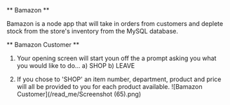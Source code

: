 
** Bamazon **

Bamazon is a node app that will take in orders from customers and deplete stock from the store's inventory from the MySQL database.





** Bamazon Customer **

1) Your opening screen will start youn off the a prompt asking you what you would like to do... 
        a) SHOP
        b) LEAVE

2) If you chose to 'SHOP' an item number, department, product and price will all be provided to you for each product available.
        ![Bamazon Customer](/read_me/Screenshot (65).png)